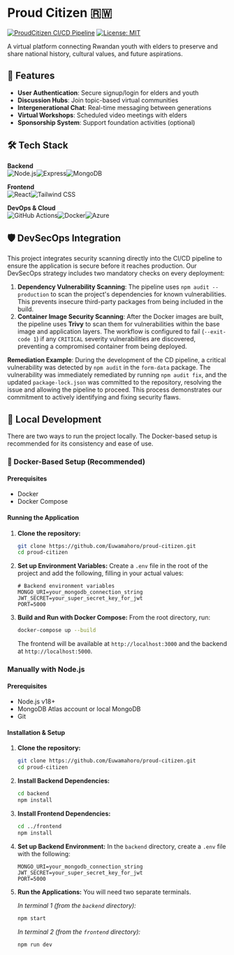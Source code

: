 
# Proud Citizen 🇷🇼

[![ProudCitizen CI/CD Pipeline](https://github.com/Euwamahoro/proud-citizen/actions/workflows/cd.yml/badge.svg)](https://github.com/Euwamahoro/proud-citizen/actions)
[![License: MIT](https://img.shields.io/badge/License-MIT-yellow.svg)](https://opensource.org/licenses/MIT)

A virtual platform connecting Rwandan youth with elders to preserve and share national history, cultural values, and future aspirations.

## 🌟 Features

- **User Authentication**: Secure signup/login for elders and youth
- **Discussion Hubs**: Join topic-based virtual communities
- **Intergenerational Chat**: Real-time messaging between generations
- **Virtual Workshops**: Scheduled video meetings with elders
- **Sponsorship System**: Support foundation activities (optional)

## 🛠️ Tech Stack

**Backend**  
![Node.js](https://img.shields.io/badge/Node.js-43853D?logo=node.js&logoColor=white)![Express](https://img.shields.io/badge/Express-000000?logo=express&logoColor=white)![MongoDB](https://img.shields.io/badge/MongoDB-4EA94B?logo=mongodb&logoColor=white)

**Frontend**  
![React](https://img.shields.io/badge/React-20232A?logo=react&logoColor=61DAFB)![Tailwind CSS](https://img.shields.io/badge/Tailwind_CSS-38B2AC?logo=tailwind-css&logoColor=white)

**DevOps & Cloud**  
![GitHub Actions](https://img.shields.io/badge/GitHub_Actions-2088FF?logo=github-actions&logoColor=white)![Docker](https://img.shields.io/badge/Docker-2496ED?logo=docker&logoColor=white)![Azure](https://img.shields.io/badge/Microsoft_Azure-0078D4?logo=microsoft-azure&logoColor=white)

## 🛡️ DevSecOps Integration

This project integrates security scanning directly into the CI/CD pipeline to ensure the application is secure before it reaches production. Our DevSecOps strategy includes two mandatory checks on every deployment:

1.  **Dependency Vulnerability Scanning**: The pipeline uses `npm audit --production` to scan the project's dependencies for known vulnerabilities. This prevents insecure third-party packages from being included in the build.
2.  **Container Image Security Scanning**: After the Docker images are built, the pipeline uses **Trivy** to scan them for vulnerabilities within the base image and application layers. The workflow is configured to fail (`--exit-code 1`) if any `CRITICAL` severity vulnerabilities are discovered, preventing a compromised container from being deployed.

**Remediation Example**: During the development of the CD pipeline, a critical vulnerability was detected by `npm audit` in the `form-data` package. The vulnerability was immediately remediated by running `npm audit fix`, and the updated `package-lock.json` was committed to the repository, resolving the issue and allowing the pipeline to proceed. This process demonstrates our commitment to actively identifying and fixing security flaws.

## 🚀 Local Development

There are two ways to run the project locally. The Docker-based setup is recommended for its consistency and ease of use.

### 🐳 Docker-Based Setup (Recommended)

#### Prerequisites
- Docker
- Docker Compose

#### Running the Application
1.  **Clone the repository:**
    ```bash
    git clone https://github.com/Euwamahoro/proud-citizen.git
    cd proud-citizen
    ```

2.  **Set up Environment Variables:**
    Create a `.env` file in the root of the project and add the following, filling in your actual values:
    ```
    # Backend environment variables
    MONGO_URI=your_mongodb_connection_string
    JWT_SECRET=your_super_secret_key_for_jwt
    PORT=5000
    ```

3.  **Build and Run with Docker Compose:**
    From the root directory, run:
    ```bash
    docker-compose up --build
    ```
    The frontend will be available at `http://localhost:3000` and the backend at `http://localhost:5000`.

### Manually with Node.js

#### Prerequisites
- Node.js v18+
- MongoDB Atlas account or local MongoDB
- Git

#### Installation & Setup
1.  **Clone the repository:**
    ```bash
    git clone https://github.com/Euwamahoro/proud-citizen.git
    cd proud-citizen
    ```
2.  **Install Backend Dependencies:**
    ```bash
    cd backend
    npm install
    ```
3.  **Install Frontend Dependencies:**
    ```bash
    cd ../frontend
    npm install
    ```
4.  **Set up Backend Environment:**
    In the `backend` directory, create a `.env` file with the following:
    ```
    MONGO_URI=your_mongodb_connection_string
    JWT_SECRET=your_super_secret_key_for_jwt
    PORT=5000
    ```
5.  **Run the Applications:**
    You will need two separate terminals.
    
    *In terminal 1 (from the `backend` directory):*
    ```bash
    npm start
    ```
    *In terminal 2 (from the `frontend` directory):*
    ```bash
    npm run dev
    ```